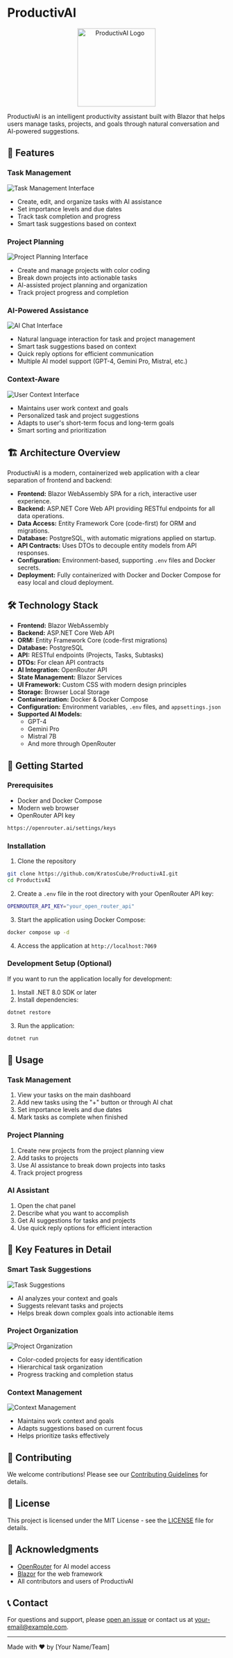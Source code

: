 # ProductivAI

<p align="center">
  <img src="docs/images/logo.png" alt="ProductivAI Logo" width="180"/>
</p>

ProductivAI is an intelligent productivity assistant built with Blazor that helps users manage tasks, projects, and goals through natural conversation and AI-powered suggestions.

## 🌟 Features

### Task Management
![Task Management Interface](docs/images/task-management.png)
- Create, edit, and organize tasks with AI assistance
- Set importance levels and due dates
- Track task completion and progress
- Smart task suggestions based on context

### Project Planning
![Project Planning Interface](docs/images/project-planning.png)
- Create and manage projects with color coding
- Break down projects into actionable tasks
- AI-assisted project planning and organization
- Track project progress and completion

### AI-Powered Assistance
![AI Chat Interface](docs/images/ai-chat.png)
- Natural language interaction for task and project management
- Smart task suggestions based on context
- Quick reply options for efficient communication
- Multiple AI model support (GPT-4, Gemini Pro, Mistral, etc.)

### Context-Aware
![User Context Interface](docs/images/user-context.png)
- Maintains user work context and goals
- Personalized task and project suggestions
- Adapts to user's short-term focus and long-term goals
- Smart sorting and prioritization

## 🏗️ Architecture Overview

ProductivAI is a modern, containerized web application with a clear separation of frontend and backend:

- **Frontend:** Blazor WebAssembly SPA for a rich, interactive user experience.
- **Backend:** ASP.NET Core Web API providing RESTful endpoints for all data operations.
- **Data Access:** Entity Framework Core (code-first) for ORM and migrations.
- **Database:** PostgreSQL, with automatic migrations applied on startup.
- **API Contracts:** Uses DTOs to decouple entity models from API responses.
- **Configuration:** Environment-based, supporting `.env` files and Docker secrets.
- **Deployment:** Fully containerized with Docker and Docker Compose for easy local and cloud deployment.

## 🛠️ Technology Stack

- **Frontend:** Blazor WebAssembly
- **Backend:** ASP.NET Core Web API
- **ORM:** Entity Framework Core (code-first migrations)
- **Database:** PostgreSQL
- **API:** RESTful endpoints (Projects, Tasks, Subtasks)
- **DTOs:** For clean API contracts
- **AI Integration:** OpenRouter API
- **State Management:** Blazor Services
- **UI Framework:** Custom CSS with modern design principles
- **Storage:** Browser Local Storage
- **Containerization:** Docker & Docker Compose
- **Configuration:** Environment variables, `.env` files, and `appsettings.json`
- **Supported AI Models:**
  - GPT-4
  - Gemini Pro
  - Mistral 7B
  - And more through OpenRouter

## 🚀 Getting Started

### Prerequisites
- Docker and Docker Compose
- Modern web browser
- OpenRouter API key
```bash
https://openrouter.ai/settings/keys
```

### Installation

1. Clone the repository
```bash
git clone https://github.com/KratosCube/ProductivAI.git
cd ProductivAI
```

2. Create a `.env` file in the root directory with your OpenRouter API key:
```bash
OPENROUTER_API_KEY="your_open_router_api"
```

3. Start the application using Docker Compose:
```bash
docker compose up -d
```

4. Access the application at `http://localhost:7069`

### Development Setup (Optional)

If you want to run the application locally for development:

1. Install .NET 8.0 SDK or later
2. Install dependencies:
```bash
dotnet restore
```
3. Run the application:
```bash
dotnet run
```

## 📱 Usage

### Task Management
1. View your tasks on the main dashboard
2. Add new tasks using the "+" button or through AI chat
3. Set importance levels and due dates
4. Mark tasks as complete when finished

### Project Planning
1. Create new projects from the project planning view
2. Add tasks to projects
3. Use AI assistance to break down projects into tasks
4. Track project progress

### AI Assistant
1. Open the chat panel
2. Describe what you want to accomplish
3. Get AI suggestions for tasks and projects
4. Use quick reply options for efficient interaction

## 🎯 Key Features in Detail

### Smart Task Suggestions
![Task Suggestions](docs/images/task-suggestions.png)
- AI analyzes your context and goals
- Suggests relevant tasks and projects
- Helps break down complex goals into actionable items

### Project Organization
![Project Organization](docs/images/project-organization.png)
- Color-coded projects for easy identification
- Hierarchical task organization
- Progress tracking and completion status

### Context Management
![Context Management](docs/images/context-management.png)
- Maintains work context and goals
- Adapts suggestions based on current focus
- Helps prioritize tasks effectively

## 🤝 Contributing

We welcome contributions! Please see our [Contributing Guidelines](CONTRIBUTING.md) for details.

## 📄 License

This project is licensed under the MIT License - see the [LICENSE](LICENSE) file for details.

## 🙏 Acknowledgments

- [OpenRouter](https://openrouter.ai/) for AI model access
- [Blazor](https://dotnet.microsoft.com/apps/aspnet/web-apps/blazor) for the web framework
- All contributors and users of ProductivAI

## 📞 Contact

For questions and support, please [open an issue](https://github.com/yourusername/ProductivAI/issues) or contact us at [your-email@example.com](mailto:your-email@example.com).

---

Made with ❤️ by [Your Name/Team] 